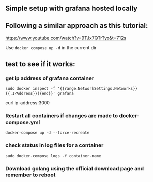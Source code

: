 ## Simple setup with grafana hosted locally

## Following a similar approach as this tutorial:
https://www.youtube.com/watch?v=9TJx7QTrTyo&t=712s

Use
``` docker compose up -d ```
in the current dir

## test to see if it works:
### get ip address of grafana container
``` sudo docker inspect -f '{{range.NetworkSettings.Networks}}{{.IPAddress}}{{end}}' grafana ```

curl ip-address:3000

### Restart all containers if changes are made to docker-compose.yml
``` docker-compose up -d --force-recreate ```

### check status in log files for a container
```sudo docker-compose logs -f container-name ```
### Download golang using the official download page and remember to reboot